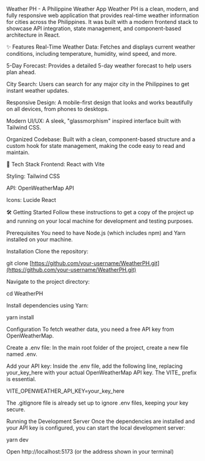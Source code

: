 Weather PH - A Philippine Weather App
Weather PH is a clean, modern, and fully responsive web application that provides real-time weather information for cities across the Philippines. It was built with a modern frontend stack to showcase API integration, state management, and component-based architecture in React.

✨ Features
Real-Time Weather Data: Fetches and displays current weather conditions, including temperature, humidity, wind speed, and more.

5-Day Forecast: Provides a detailed 5-day weather forecast to help users plan ahead.

City Search: Users can search for any major city in the Philippines to get instant weather updates.

Responsive Design: A mobile-first design that looks and works beautifully on all devices, from phones to desktops.

Modern UI/UX: A sleek, "glassmorphism" inspired interface built with Tailwind CSS.

Organized Codebase: Built with a clean, component-based structure and a custom hook for state management, making the code easy to read and maintain.

🚀 Tech Stack
Frontend: React with Vite

Styling: Tailwind CSS

API: OpenWeatherMap API

Icons: Lucide React

🛠️ Getting Started
Follow these instructions to get a copy of the project up and running on your local machine for development and testing purposes.

Prerequisites
You need to have Node.js (which includes npm) and Yarn installed on your machine.

Installation
Clone the repository:

git clone [https://github.com/your-username/WeatherPH.git](https://github.com/your-username/WeatherPH.git)

Navigate to the project directory:

cd WeatherPH

Install dependencies using Yarn:

yarn install

Configuration
To fetch weather data, you need a free API key from OpenWeatherMap.

Create a .env file: In the main root folder of the project, create a new file named .env.

Add your API key: Inside the .env file, add the following line, replacing your_key_here with your actual OpenWeatherMap API key. The VITE_ prefix is essential.

VITE_OPENWEATHER_API_KEY=your_key_here

The .gitignore file is already set up to ignore .env files, keeping your key secure.

Running the Development Server
Once the dependencies are installed and your API key is configured, you can start the local development server:

yarn dev

Open http://localhost:5173 (or the address shown in your terminal)
